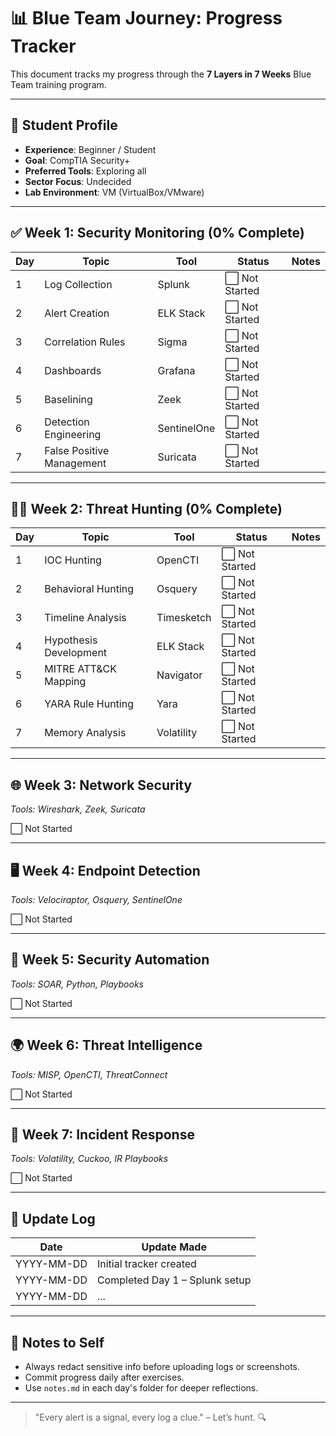 # 📊 Blue Team Journey: Progress Tracker

This document tracks my progress through the **7 Layers in 7 Weeks** Blue Team training program.

---

## 👤 Student Profile

- **Experience**: Beginner / Student
- **Goal**: CompTIA Security+
- **Preferred Tools**: Exploring all
- **Sector Focus**: Undecided
- **Lab Environment**: VM (VirtualBox/VMware)

---

## ✅ Week 1: Security Monitoring (0% Complete)

| Day | Topic                        | Tool         | Status       | Notes |
|-----|------------------------------|--------------|--------------|-------|
| 1   | Log Collection               | Splunk       | ⬜ Not Started |       |
| 2   | Alert Creation               | ELK Stack    | ⬜ Not Started |       |
| 3   | Correlation Rules            | Sigma        | ⬜ Not Started |       |
| 4   | Dashboards                   | Grafana      | ⬜ Not Started |       |
| 5   | Baselining                   | Zeek         | ⬜ Not Started |       |
| 6   | Detection Engineering        | SentinelOne  | ⬜ Not Started |       |
| 7   | False Positive Management    | Suricata     | ⬜ Not Started |       |

---

## 🕵️‍♂️ Week 2: Threat Hunting (0% Complete)

| Day | Topic                      | Tool       | Status       | Notes |
|-----|----------------------------|------------|--------------|-------|
| 1   | IOC Hunting                | OpenCTI    | ⬜ Not Started |       |
| 2   | Behavioral Hunting         | Osquery    | ⬜ Not Started |       |
| 3   | Timeline Analysis          | Timesketch | ⬜ Not Started |       |
| 4   | Hypothesis Development     | ELK Stack  | ⬜ Not Started |       |
| 5   | MITRE ATT&CK Mapping       | Navigator  | ⬜ Not Started |       |
| 6   | YARA Rule Hunting          | Yara       | ⬜ Not Started |       |
| 7   | Memory Analysis            | Volatility | ⬜ Not Started |       |

---

## 🌐 Week 3: Network Security  
_Tools: Wireshark, Zeek, Suricata_

⬜ Not Started

---

## 🖥️ Week 4: Endpoint Detection  
_Tools: Velociraptor, Osquery, SentinelOne_

⬜ Not Started

---

## 🤖 Week 5: Security Automation  
_Tools: SOAR, Python, Playbooks_

⬜ Not Started

---

## 🌍 Week 6: Threat Intelligence  
_Tools: MISP, OpenCTI, ThreatConnect_

⬜ Not Started

---

## 🚨 Week 7: Incident Response  
_Tools: Volatility, Cuckoo, IR Playbooks_

⬜ Not Started

---

## 🔄 Update Log

| Date       | Update Made                          |
|------------|--------------------------------------|
| YYYY-MM-DD | Initial tracker created              |
| YYYY-MM-DD | Completed Day 1 – Splunk setup       |
| YYYY-MM-DD | ...                                  |

---

## 🧠 Notes to Self

- Always redact sensitive info before uploading logs or screenshots.
- Commit progress daily after exercises.
- Use `notes.md` in each day's folder for deeper reflections.

---

> "Every alert is a signal, every log a clue." – Let’s hunt. 🔍
